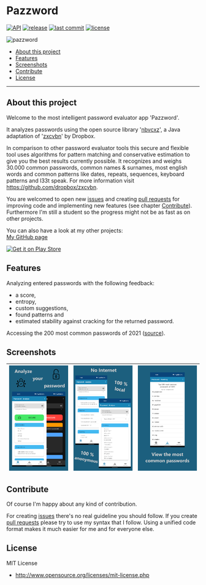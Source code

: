 # Pazzword
[![API](https://img.shields.io/badge/API-16%2B-brightgreen.svg?style=flat)](https://android-arsenal.com/api?level=16)
[![release](https://img.shields.io/github/release/cyb3rko/pazzword.svg)](https://github.com/cyb3rko/pazzword/releases/latest)
[![last commit](https://img.shields.io/github/last-commit/cyb3rko/pazzword?color=F34C9F)](https://github.com/cyb3rko/pazzword/commits/master)
[![license](https://img.shields.io/github/license/cyb3rko/pazzword)](https://opensource.org/licenses/MIT)

![pazzword](https://socialify.git.ci/cyb3rko/pazzword/image?description=1&font=Source%20Code%20Pro&forks=1&issues=1&logo=https%3A%2F%2Fcdn.cyb3rko.de%2FApps%2FPazzword%2Fic_launcher_resized.png&owner=1&pattern=Signal&pulls=1&stargazers=1&theme=Dark)

- [About this project](#about-this-project)  
    <!-- - [Translation](#translation) -->
- [Features](#features)  
- [Screenshots](#screenshots)   
- [Contribute](#contribute)  
- [License](#license)  

---

## About this project
Welcome to the most intelligent password evaluator app 'Pazzword'.

It analyzes passwords using the open source library '[nbvcxz](https://github.com/GoSimpleLLC/nbvcxz)', a Java adaptation of '[zxcvbn](https://github.com/dropbox/zxcvbn)' by Dropbox.

In comparison to other password evaluator tools this secure and flexible tool uses algorithms for pattern matching and conservative estimation to give you the best results currently possible. It recognizes and weighs 30.000 common passwords, common names & surnames, most english words and common patterns like dates, repeats, sequences, keyboard patterns and l33t speak.
For more information visit https://github.com/dropbox/zxcvbn.

You are welcomed to open new [issues](https://github.com/cyb3rko/pazzword/issues) and creating [pull requests](https://github.com/cyb3rko/pazzword/pulls) for improving code and implementing new features (see chapter [Contribute](#contribute)).  
Furthermore I'm still a student so the progress might not be as fast as on other projects.

You can also have a look at my other projects:  
[My GitHub page](https://github.com/cyb3rko)

<a href="https://play.google.com/store/apps/details?id=com.cyb3rko.pazzword"><img src="https://play.google.com/intl/en_us/badges/images/generic/en_badge_web_generic.png" alt="Get it on Play Store" height="100"></a>

<!-- ### Translation

[TRANSLATION PROJECT](https://poeditor.com/join/project?hash=ygnGPjgRfN)

You can now translate this app in many different languages.  
If you can't find a language you're looking for, just drop me a mail at niko@cyb3rko.de and I will add it. -->

## Features
Analyzing entered passwords with the following feedback:
- a score,
- entropy,
- custom suggestions,
- found patterns and
- estimated stability against cracking
for the returned password.

Accessing the 200 most common passwords of 2021 ([source](https://nordpass.com/most-common-passwords-list/)).

## Screenshots

|<img src=".github/images/screenshot_1.png" width="270">|<img src=".github/images/screenshot_2.png" width="270">|<img src=".github/images/screenshot_3.png" width="270">|
|:---:|:---:|:---:|

## Contribute
Of course I'm happy about any kind of contribution.

For creating [issues](https://github.com/cyb3rko/pazzword/issues) there's no real guideline you should follow.
If you create [pull requests](https://github.com/cyb3rko/pazzword/pulls) please try to use my syntax that I follow.
Using a unified code format makes it much easier for me and for everyone else.

## License

MIT License

* http://www.opensource.org/licenses/mit-license.php
